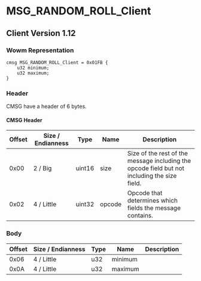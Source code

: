 # MSG_RANDOM_ROLL_Client
## Client Version 1.12

### Wowm Representation
```rust,ignore
cmsg MSG_RANDOM_ROLL_Client = 0x01FB {
    u32 minimum;
    u32 maximum;
}
```
### Header
CMSG have a header of 6 bytes.

#### CMSG Header
| Offset | Size / Endianness | Type   | Name   | Description |
| ------ | ----------------- | ------ | ------ | ----------- |
| 0x00   | 2 / Big           | uint16 | size   | Size of the rest of the message including the opcode field but not including the size field.|
| 0x02   | 4 / Little        | uint32 | opcode | Opcode that determines which fields the message contains.|
### Body
| Offset | Size / Endianness | Type | Name | Description |
| ------ | ----------------- | ---- | ---- | ----------- |
| 0x06 | 4 / Little | u32 | minimum |  |
| 0x0A | 4 / Little | u32 | maximum |  |
